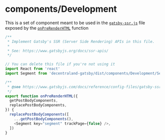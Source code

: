# components/Development

This is a set of component meant to be used in the [`gatsby-ssr.js`](https://www.gatsbyjs.com/docs/reference/config-files/gatsby-ssr/) file exposed by the [`onPreRenderHTML`](https://www.gatsbyjs.com/docs/reference/config-files/gatsby-ssr/#onPreRenderHTML) function

```javascript
/**
 * Implement Gatsby's SSR (Server Side Rendering) APIs in this file.
 *
 * See: https://www.gatsbyjs.org/docs/ssr-apis/
 */

// You can delete this file if you're not using it
import React from 'react'
import Segment from 'decentraland-gatsby/dist/components/Development/Segment'

/**
 * @see https://www.gatsbyjs.com/docs/reference/config-files/gatsby-ssr/#onPreRenderHTML
 */
export function onPreRenderHTML({
  getPostBodyComponents,
  replacePostBodyComponents,
}) {
  replacePostBodyComponents([
    ...getPostBodyComponents(),
    <Segment key="segment" trackPage={false} />,
  ])
}
```
